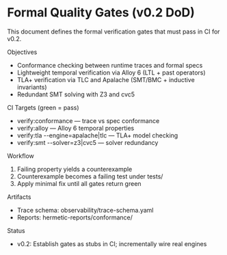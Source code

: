 # Formal Quality Gates (v0.2 DoD)

This document defines the formal verification gates that must pass in CI for v0.2.

Objectives
- Conformance checking between runtime traces and formal specs
- Lightweight temporal verification via Alloy 6 (LTL + past operators)
- TLA+ verification via TLC and Apalache (SMT/BMC + inductive invariants)
- Redundant SMT solving with Z3 and cvc5

CI Targets (green = pass)
- verify:conformance — trace vs spec conformance
- verify:alloy — Alloy 6 temporal properties
- verify:tla --engine=apalache|tlc — TLA+ model checking
- verify:smt --solver=z3|cvc5 — solver redundancy

Workflow
1) Failing property yields a counterexample
2) Counterexample becomes a failing test under tests/
3) Apply minimal fix until all gates return green

Artifacts
- Trace schema: observability/trace-schema.yaml
- Reports: hermetic-reports/conformance/

Status
- v0.2: Establish gates as stubs in CI; incrementally wire real engines

